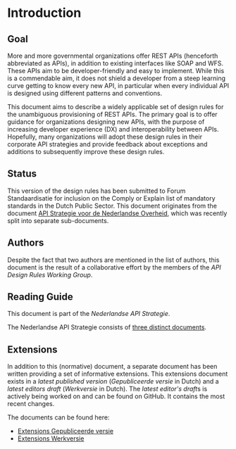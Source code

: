 # Introduction

## Goal

More and more governmental organizations offer REST APIs (henceforth abbreviated as APIs), in addition to existing interfaces like SOAP and WFS. These APIs aim to be developer-friendly and easy to implement. While this is a commendable aim, it does not shield a developer from a steep learning curve getting to know every new API, in particular when every individual API is designed using different patterns and conventions.

This document aims to describe a widely applicable set of design rules for the unambiguous provisioning of REST APIs. The primary goal is to offer guidance for organizations designing new APIs, with the purpose of increasing developer experience (DX) and interoperability between APIs. Hopefully, many organizations will adopt these design rules in their corporate API strategies and provide feedback about exceptions and additions to subsequently improve these design rules.

## Status

This version of the design rules has been submitted to Forum Standaardisatie for inclusion on the Comply or Explain list of mandatory standards in the Dutch Public Sector. This document originates from the document [API Strategie voor de Nederlandse Overheid](https://docs.geostandaarden.nl/api/vv-hr-API-Strategie-20190715/), which was recently split into separate sub-documents.

## Authors

Despite the fact that two authors are mentioned in the list of authors, this document is the result of a collaborative effort by the members of the *API Design Rules Working Group*.

## Reading Guide

This document is part of the *Nederlandse API Strategie*.

The Nederlandse API Strategie consists of [three distinct documents](https://www.geonovum.nl/themas/kennisplatform-apis#APIStrategie).

## Extensions

In addition to this (normative) document, a separate document has been written providing a set of informative extensions. This extensions document exists in a *latest published version* (*Gepubliceerde versie* in Dutch) and a *latest editors draft* (*Werkversie* in Dutch). The *latest editor's draft*s is actively being worked on and can be found on GitHub. It contains the most recent changes.

The documents can be found here:
* [Extensions Gepubliceerde versie](https://docs.geostandaarden.nl/api/API-Strategie-ext/)
* [Extensions Werkversie](https://geonovum.github.io/KP-APIs/API-strategie-extensies/)
